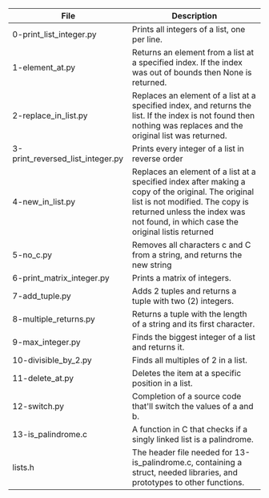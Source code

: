|File| Description|
|---|---|
|0-print_list_integer.py| Prints all integers of a list, one per line.|
|1-element_at.py| Returns an element from a list at a specified index. If the index was out of bounds then None is returned.|
|2-replace_in_list.py| Replaces an element of a list at a specified index, and returns the list. If the index is not found then nothing was replaces and the original list was returned.|
|3-print_reversed_list_integer.py| Prints every integer of a list in reverse order|
|4-new_in_list.py| Replaces an element of a list at a specified index after making a copy of the original. The original list is not modified. The copy is returned unless the index was not found, in which case the original listis returned|
|5-no_c.py| Removes all characters c and C from a string, and returns the new string|
|6-print_matrix_integer.py| Prints a matrix of integers.|
|7-add_tuple.py| Adds 2 tuples and returns a tuple with two (2) integers.|
|8-multiple_returns.py| Returns a tuple with the length of a string and its first character.|
|9-max_integer.py|Finds the biggest integer of a list and returns it.|
|10-divisible_by_2.py| Finds all multiples of 2 in a list.|
|11-delete_at.py| Deletes the item at a specific position in a list.|
|12-switch.py| Completion of a source code that'll switch the values of a and b.|
|13-is_palindrome.c| A function in C that checks if a singly linked list is a palindrome.|
|lists.h| The header file needed for 13-is_palindrome.c, containing a struct, needed libraries, and prototypes to other functions.|
